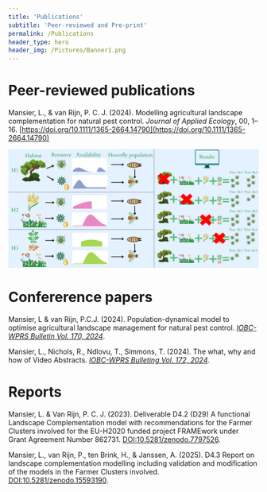 ```yaml
---
title: 'Publications'
subtitle: 'Peer-reviewed and Pre-print'
permalink: /Publications
header_type: hero
header_img: /Pictures/Banner1.png
---
```


# Peer-reviewed publications

Mansier, L., & van Rijn, P. C. J. (2024). Modelling agricultural landscape complementation for natural pest control. *Journal of Applied Ecology*, 00, 1–16. [https://doi.org/10.1111/1365-2664.14790](https://doi.org/10.1111/1365-2664.14790)

<img src="Pictures/Visual_abstract.png" title="Visual abstract: Modelling agricultural landscape complementation for natural pest control"> 

# Confererence papers

Mansier, L & van Rijn, P.C.J. (2024). Population-dynamical model to optimise agricultural landscape management for natural pest control. [*IOBC-WPRS Bulletin Vol. 170, 2024*](https://iobc-wprs.org/product/iobc-wprs-bulletin-vol-170-2024/).

Mansier, L., Nichols, R., Ndlovu, T., Simmons, T. (2024). The what, why and how of Video Abstracts. [*IOBC-WPRS Bulleting Vol. 172, 2024*](https://iobc-wprs.org/product/iobc-wprs-bulletin-vol-172-2024/).

# Reports

Mansier, L. & Van Rijn, P. C. J. (2023). Deliverable D4.2 (D29) A functional Landscape Complementation model with recommendations for the Farmer Clusters involved for the EU-H2020 funded project FRAMEwork under Grant Agreement Number 862731. [DOI:10.5281/zenodo.7797526](https://zenodo.org/record/7797526). 

Mansier, L., van Rijn, P., ten Brink, H., \& Janssen, A. (2025). D4.3 Report on landscape complementation modelling including validation and modification of the models in the Farmer Clusters involved. [DOI:10.5281/zenodo.15593190](https://doi.org/10.5281/zenodo.15593190).


